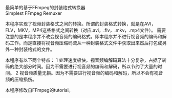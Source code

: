 最简单的基于FFmpeg的封装格式转换器 \
Simplest FFmpeg Remuxer


本程序实现了视频封装格式之间的转换。所谓的封装格式转换，就是在AVI，FLV，MKV，MP4这些格式之间转换（对应.avi，.flv，.mkv，.mp4文件）。
需要注意的是本程序并不改变视音频的编码格式。即本程序并不进行视音频的编码和解码工作。而是直接将视音频压缩码流从一种封装格式文件中获取出来然后打包成另外一种封装格式的文件。

本程序有以下两个特点：
1 处理速度极快。视音频编解码算法十分复杂，占据了转码的绝大部分时间。因为不需要进行视音频的编码和解码，所以节约了大量的时间。
2 视音频质量无损。因为不需要进行视音频的编码和解码，所以不会有视音频的压缩损伤。

本程序修改自FFmpeg的tutorial。


